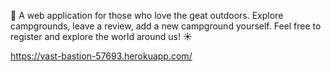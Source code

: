 🌲 A web application for those who love the geat outdoors.  Explore campgrounds, leave a review, add a new campground yourself.  Feel free to register and explore the world around us! ☀️

https://vast-bastion-57693.herokuapp.com/



